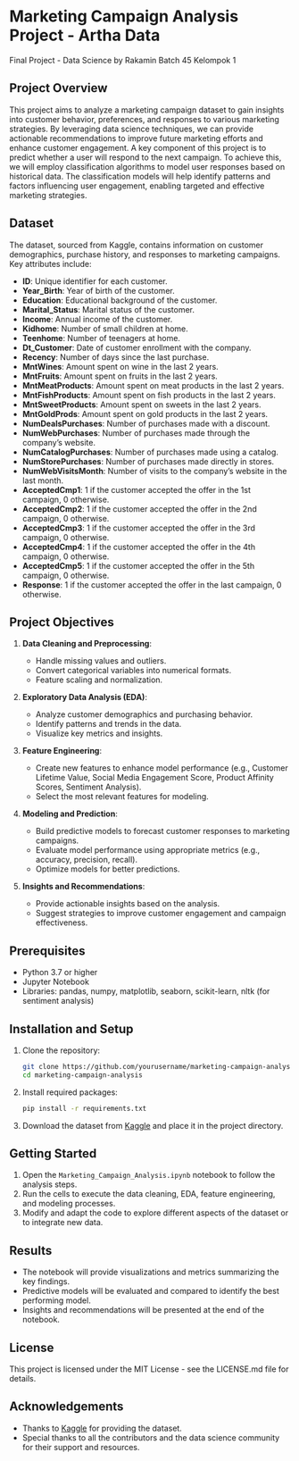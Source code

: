 # Marketing Campaign Analysis Project - Artha Data
Final Project - Data Science by Rakamin Batch 45 Kelompok 1

## Project Overview

This project aims to analyze a marketing campaign dataset to gain insights into customer behavior, preferences, and responses to various marketing strategies. By leveraging data science techniques, we can provide actionable recommendations to improve future marketing efforts and enhance customer engagement. A key component of this project is to predict whether a user will respond to the next campaign. To achieve this, we will employ classification algorithms to model user responses based on historical data. The classification models will help identify patterns and factors influencing user engagement, enabling targeted and effective marketing strategies.

## Dataset

The dataset, sourced from Kaggle, contains information on customer demographics, purchase history, and responses to marketing campaigns. Key attributes include:

- **ID**: Unique identifier for each customer.
- **Year_Birth**: Year of birth of the customer.
- **Education**: Educational background of the customer.
- **Marital_Status**: Marital status of the customer.
- **Income**: Annual income of the customer.
- **Kidhome**: Number of small children at home.
- **Teenhome**: Number of teenagers at home.
- **Dt_Customer**: Date of customer enrollment with the company.
- **Recency**: Number of days since the last purchase.
- **MntWines**: Amount spent on wine in the last 2 years.
- **MntFruits**: Amount spent on fruits in the last 2 years.
- **MntMeatProducts**: Amount spent on meat products in the last 2 years.
- **MntFishProducts**: Amount spent on fish products in the last 2 years.
- **MntSweetProducts**: Amount spent on sweets in the last 2 years.
- **MntGoldProds**: Amount spent on gold products in the last 2 years.
- **NumDealsPurchases**: Number of purchases made with a discount.
- **NumWebPurchases**: Number of purchases made through the company’s website.
- **NumCatalogPurchases**: Number of purchases made using a catalog.
- **NumStorePurchases**: Number of purchases made directly in stores.
- **NumWebVisitsMonth**: Number of visits to the company’s website in the last month.
- **AcceptedCmp1**: 1 if the customer accepted the offer in the 1st campaign, 0 otherwise.
- **AcceptedCmp2**: 1 if the customer accepted the offer in the 2nd campaign, 0 otherwise.
- **AcceptedCmp3**: 1 if the customer accepted the offer in the 3rd campaign, 0 otherwise.
- **AcceptedCmp4**: 1 if the customer accepted the offer in the 4th campaign, 0 otherwise.
- **AcceptedCmp5**: 1 if the customer accepted the offer in the 5th campaign, 0 otherwise.
- **Response**: 1 if the customer accepted the offer in the last campaign, 0 otherwise.

## Project Objectives

1. **Data Cleaning and Preprocessing**:
   - Handle missing values and outliers.
   - Convert categorical variables into numerical formats.
   - Feature scaling and normalization.

2. **Exploratory Data Analysis (EDA)**:
   - Analyze customer demographics and purchasing behavior.
   - Identify patterns and trends in the data.
   - Visualize key metrics and insights.

3. **Feature Engineering**:
   - Create new features to enhance model performance (e.g., Customer Lifetime Value, Social Media Engagement Score, Product Affinity Scores, Sentiment Analysis).
   - Select the most relevant features for modeling.

4. **Modeling and Prediction**:
   - Build predictive models to forecast customer responses to marketing campaigns.
   - Evaluate model performance using appropriate metrics (e.g., accuracy, precision, recall).
   - Optimize models for better predictions.

5. **Insights and Recommendations**:
   - Provide actionable insights based on the analysis.
   - Suggest strategies to improve customer engagement and campaign effectiveness.

## Prerequisites

- Python 3.7 or higher
- Jupyter Notebook
- Libraries: pandas, numpy, matplotlib, seaborn, scikit-learn, nltk (for sentiment analysis)

## Installation and Setup

1. Clone the repository:
    ```bash
    git clone https://github.com/yourusername/marketing-campaign-analysis.git
    cd marketing-campaign-analysis
    ```

2. Install required packages:
    ```bash
    pip install -r requirements.txt
    ```

3. Download the dataset from [Kaggle](https://www.kaggle.com/datasets/rodsaldanha/arketing-campaign/data) and place it in the project directory.

## Getting Started

1. Open the `Marketing_Campaign_Analysis.ipynb` notebook to follow the analysis steps.
2. Run the cells to execute the data cleaning, EDA, feature engineering, and modeling processes.
3. Modify and adapt the code to explore different aspects of the dataset or to integrate new data.

## Results

- The notebook will provide visualizations and metrics summarizing the key findings.
- Predictive models will be evaluated and compared to identify the best performing model.
- Insights and recommendations will be presented at the end of the notebook.

## License

This project is licensed under the MIT License - see the LICENSE.md file for details.

## Acknowledgements

- Thanks to [Kaggle](https://www.kaggle.com/datasets/rodsaldanha/arketing-campaign/data) for providing the dataset.
- Special thanks to all the contributors and the data science community for their support and resources.